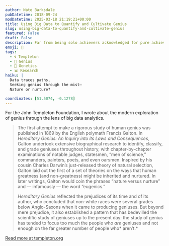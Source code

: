 ```yaml
---
author: Nate Barksdale
pubDatetime: 2018-09-24
modDatetime: 2025-03-18 21:19:21+00:00
title: Using Big Data to Quantify and Cultivate Genius
slug: using-big-data-to-quantify-and-cultivate-genius
featured: False
draft: False
description: Far from being solo achievers acknowledged for pure achievement, geniuses may be largely the products of their networks.
emoji: 🧠
tags:
  - 🌀 Templeton
  - 🧠 Genius
  - 🧬 Genetics
  - 📊 Research
haiku: |
  Data traces paths,  
  Seeking genius through the mist—  
  Nature or nurture?

coordinates: [51.5074, -0.1278]
---
```


For the John Templeton Foundation, I wrote about the modern exploration of genius through the lens of big data analytics.

> The first attempt to make a rigorous study of human genius was published in 1869 by the English polymath Francis Galton. In _Hereditary Genius: An Inquiry into its Laws and Consequences,_ Galton undertook extensive biographical research to identify, classify, and grade geniuses throughout history, with chapter-by-chapter examinations of notable judges, statesmen, “men of science,” commanders, painters, poets, and even oarsmen. Inspired by his cousin Charles Darwin’s just-released theory of natural selection, Galton laid out the first of a set of theories on the ways that human greatness (and non-greatness) might be inherited and nurtured. In later writings, Galton would coin the phrases “nature versus nurture” and — infamously — the word “eugenics.”
>
> _Hereditary Genius_ reflected the prejudices of its time and of its author, who concluded that non-white races were several grades below Anglo-Saxons when it came to producing geniuses. But beyond mere prejudice, it also established a pattern that has bedevilled the scientific study of geniuses up to the present day: the study of genius has tended to focus too much the people who _are_ geniuses and not enough on the far greater number of people who* aren’t.*

[Read more at templeton.org](https://www.templeton.org/grant/using-big-data-to-quantify-and-cultivate-genius)
